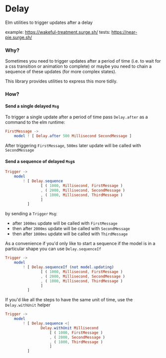 # Delay

Elm utilities to trigger updates after a delay

example: https://wakeful-treatment.surge.sh/
tests: https://near-pie.surge.sh/

### Why?

Sometimes you need to trigger updates after a period of time (i.e. to wait for a css transition or animation to complete) or maybe you need to chain a sequence of these updates (for more complex states).

This library provides utilities to express this more tidily.

### How?

#### Send a single delayed `Msg`

To trigger a single update after a period of time pass `Delay.after` as a command to the elm runtime:

```elm
FirstMessage ->
    model ! [ Delay.after 500 Millisecond SecondMessage ]
```

After triggering `FirstMessage`, `500ms` later update will be called with `SecondMessage`

#### Send a sequence of delayed `Msg`s

```elm
Trigger ->
    model
        ! [ Delay.sequence
                [ ( 1000, Millisecond, FirstMessage )
                , ( 2000, Millisecond, SecondMessage )
                , ( 1000, Millisecond, ThirdMessage )
                ]
          ]
```

by sending a `Trigger` `Msg`:

- after `1000ms` update will be called with `FirstMessage`
- then after `2000ms` update will be called with `SecondMessage`
- then after `1000ms` update will be called with `ThirdMessage`

As a convenience if you'd only like to start a sequence if the model is in a particular shape you can use `Delay.sequenceIf`

```elm
Trigger ->
    model
        ! [ Delay.sequenceIf (not model.updating)
                [ ( 1000, Millisecond, FirstMessage )
                , ( 2000, Millisecond, SecondMessage )
                , ( 1000, Millisecond, ThirdMessage )
                ]
          ]
```

If you'd like all the steps to have the same unit of time, use the `Delay.withUnit` helper

```elm
Trigger ->
    model
        ! [ Delay.sequence <|
                Delay.withUnit Millisecond
                    [ ( 1000, FirstMessage )
                    , ( 2000, SecondMessage )
                    , ( 1000, ThirdMessage )
                    ]
          ]
```
